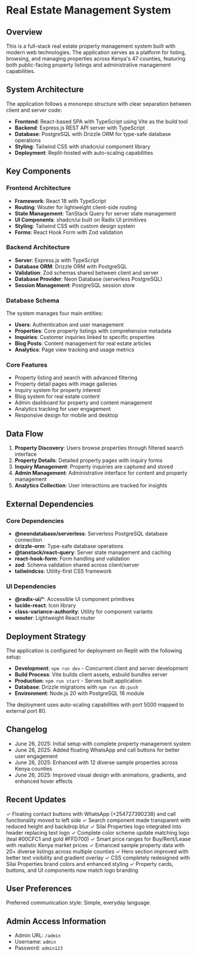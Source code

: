# Real Estate Management System

## Overview

This is a full-stack real estate property management system built with modern web technologies. The application serves as a platform for listing, browsing, and managing properties across Kenya's 47 counties, featuring both public-facing property listings and administrative management capabilities.

## System Architecture

The application follows a monorepo structure with clear separation between client and server code:

- **Frontend**: React-based SPA with TypeScript using Vite as the build tool
- **Backend**: Express.js REST API server with TypeScript
- **Database**: PostgreSQL with Drizzle ORM for type-safe database operations
- **Styling**: Tailwind CSS with shadcn/ui component library
- **Deployment**: Replit-hosted with auto-scaling capabilities

## Key Components

### Frontend Architecture
- **Framework**: React 18 with TypeScript
- **Routing**: Wouter for lightweight client-side routing
- **State Management**: TanStack Query for server state management
- **UI Components**: shadcn/ui built on Radix UI primitives
- **Styling**: Tailwind CSS with custom design system
- **Forms**: React Hook Form with Zod validation

### Backend Architecture
- **Server**: Express.js with TypeScript
- **Database ORM**: Drizzle ORM with PostgreSQL
- **Validation**: Zod schemas shared between client and server
- **Database Provider**: Neon Database (serverless PostgreSQL)
- **Session Management**: PostgreSQL session store

### Database Schema
The system manages four main entities:
- **Users**: Authentication and user management
- **Properties**: Core property listings with comprehensive metadata
- **Inquiries**: Customer inquiries linked to specific properties
- **Blog Posts**: Content management for real estate articles
- **Analytics**: Page view tracking and usage metrics

### Core Features
- Property listing and search with advanced filtering
- Property detail pages with image galleries
- Inquiry system for property interest
- Blog system for real estate content
- Admin dashboard for property and content management
- Analytics tracking for user engagement
- Responsive design for mobile and desktop

## Data Flow

1. **Property Discovery**: Users browse properties through filtered search interface
2. **Property Details**: Detailed property pages with inquiry forms
3. **Inquiry Management**: Property inquiries are captured and stored
4. **Admin Management**: Administrative interface for content and property management
5. **Analytics Collection**: User interactions are tracked for insights

## External Dependencies

### Core Dependencies
- **@neondatabase/serverless**: Serverless PostgreSQL database connection
- **drizzle-orm**: Type-safe database operations
- **@tanstack/react-query**: Server state management and caching
- **react-hook-form**: Form handling and validation
- **zod**: Schema validation shared across client/server
- **tailwindcss**: Utility-first CSS framework

### UI Dependencies
- **@radix-ui/***: Accessible UI component primitives
- **lucide-react**: Icon library
- **class-variance-authority**: Utility for component variants
- **wouter**: Lightweight React router

## Deployment Strategy

The application is configured for deployment on Replit with the following setup:

- **Development**: `npm run dev` - Concurrent client and server development
- **Build Process**: Vite builds client assets, esbuild bundles server
- **Production**: `npm run start` - Serves built application
- **Database**: Drizzle migrations with `npm run db:push`
- **Environment**: Node.js 20 with PostgreSQL 16 module

The deployment uses auto-scaling capabilities with port 5000 mapped to external port 80.

## Changelog

- June 26, 2025: Initial setup with complete property management system
- June 26, 2025: Added floating WhatsApp and call buttons for better user engagement
- June 26, 2025: Enhanced with 12 diverse sample properties across Kenya counties
- June 26, 2025: Improved visual design with animations, gradients, and enhanced hover effects

## Recent Updates

✓ Floating contact buttons with WhatsApp (+254727390238) and call functionality moved to left side
✓ Search component made transparent with reduced height and backdrop blur
✓ Silai Properties logo integrated into header replacing text logo
✓ Complete color scheme update matching logo (teal #00CFC1 and gold #FFD700)
✓ Smart price ranges for Buy/Rent/Lease with realistic Kenya market prices
✓ Enhanced sample property data with 20+ diverse listings across multiple counties
✓ Hero section improved with better text visibility and gradient overlay
✓ CSS completely redesigned with Silai Properties brand colors and enhanced styling
✓ Property cards, buttons, and UI components now match logo branding

## User Preferences

Preferred communication style: Simple, everyday language.

## Admin Access Information

- Admin URL: `/admin`
- Username: `admin`
- Password: `admin123`